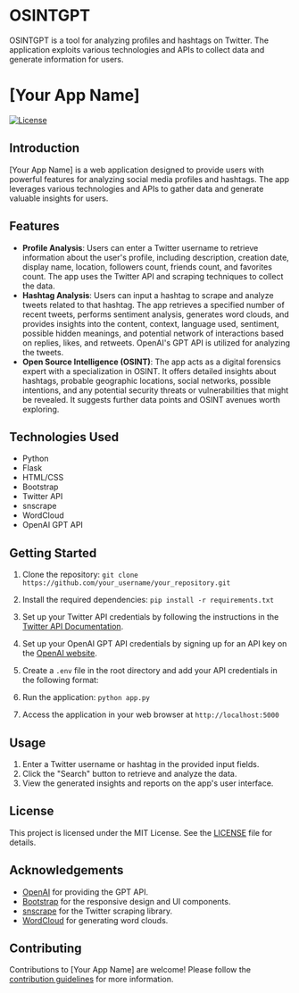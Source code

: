 # OSINTGPT
OSINTGPT is a tool for analyzing profiles and hashtags on Twitter. The application exploits various technologies and APIs to collect data and generate information for users.

# [Your App Name]

[![License](https://img.shields.io/badge/license-MIT-blue.svg)](LICENSE)

## Introduction
[Your App Name] is a web application designed to provide users with powerful features for analyzing social media profiles and hashtags. The app leverages various technologies and APIs to gather data and generate valuable insights for users.

## Features
- **Profile Analysis**: Users can enter a Twitter username to retrieve information about the user's profile, including description, creation date, display name, location, followers count, friends count, and favorites count. The app uses the Twitter API and scraping techniques to collect the data.
- **Hashtag Analysis**: Users can input a hashtag to scrape and analyze tweets related to that hashtag. The app retrieves a specified number of recent tweets, performs sentiment analysis, generates word clouds, and provides insights into the content, context, language used, sentiment, possible hidden meanings, and potential network of interactions based on replies, likes, and retweets. OpenAI's GPT API is utilized for analyzing the tweets.
- **Open Source Intelligence (OSINT)**: The app acts as a digital forensics expert with a specialization in OSINT. It offers detailed insights about hashtags, probable geographic locations, social networks, possible intentions, and any potential security threats or vulnerabilities that might be revealed. It suggests further data points and OSINT avenues worth exploring.

## Technologies Used
- Python
- Flask
- HTML/CSS
- Bootstrap
- Twitter API
- snscrape
- WordCloud
- OpenAI GPT API

## Getting Started
1. Clone the repository: `git clone https://github.com/your_username/your_repository.git`
2. Install the required dependencies: `pip install -r requirements.txt`
3. Set up your Twitter API credentials by following the instructions in the [Twitter API Documentation](https://developer.twitter.com/en/docs/twitter-api/getting-started/getting-access-to-the-twitter-api).
4. Set up your OpenAI GPT API credentials by signing up for an API key on the [OpenAI website](https://openai.com/).
5. Create a `.env` file in the root directory and add your API credentials in the following format:



6. Run the application: `python app.py`
7. Access the application in your web browser at `http://localhost:5000`

## Usage
1. Enter a Twitter username or hashtag in the provided input fields.
2. Click the "Search" button to retrieve and analyze the data.
3. View the generated insights and reports on the app's user interface.

## License
This project is licensed under the MIT License. See the [LICENSE](LICENSE) file for details.

## Acknowledgements
- [OpenAI](https://openai.com/) for providing the GPT API.
- [Bootstrap](https://getbootstrap.com/) for the responsive design and UI components.
- [snscrape](https://github.com/JustAnotherArchivist/snscrape) for the Twitter scraping library.
- [WordCloud](https://github.com/amueller/word_cloud) for generating word clouds.

## Contributing
Contributions to [Your App Name] are welcome! Please follow the [contribution guidelines](CONTRIBUTING.md) for more information.
